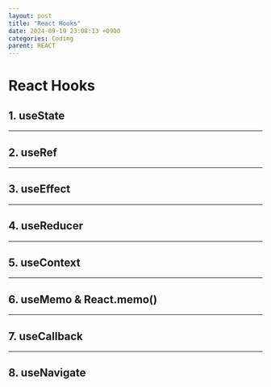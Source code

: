 ```yaml
---
layout: post
title: "React Hooks"
date: 2024-09-19 23:08:13 +0900
categories: Coding
parent: REACT
---
```


# React Hooks

<span style = "display : none">#useState</span>

## 1. useState

---

<span style = "display : none">#useRef</span>

## 2. useRef

---

<span style = "display : none">#useEffect</span>

## 3. useEffect

---

<span style = "display : none">#useReducer</span>

## 4. useReducer

---

<span style = "display : none">#useContext</span>

## 5. useContext

---

<span style = "display : none">#useMemo</span>

## 6. useMemo & React.memo()

---

<span style = "display : none">#useCallback</span>

## 7. useCallback

---

<span style = "display : none">#useNavigate</span>

## 8. useNavigate
